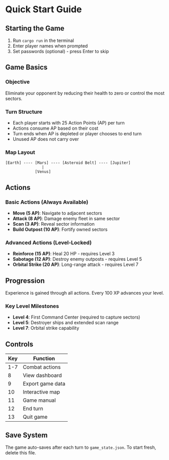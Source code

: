 # Quick Start Guide

## Starting the Game

1. Run `cargo run` in the terminal
2. Enter player names when prompted
3. Set passwords (optional) - press Enter to skip

## Game Basics

### Objective
Eliminate your opponent by reducing their health to zero or control the most sectors.

### Turn Structure
- Each player starts with 25 Action Points (AP) per turn
- Actions consume AP based on their cost
- Turn ends when AP is depleted or player chooses to end turn
- Unused AP does not carry over

### Map Layout
```
[Earth] ---- [Mars] ---- [Asteroid Belt] ---- [Jupiter]
                |
             [Venus]
```

## Actions

### Basic Actions (Always Available)
- **Move (5 AP)**: Navigate to adjacent sectors
- **Attack (8 AP)**: Damage enemy fleet in same sector
- **Scan (3 AP)**: Reveal sector information
- **Build Outpost (10 AP)**: Fortify owned sectors

### Advanced Actions (Level-Locked)
- **Reinforce (15 AP)**: Heal 20 HP - requires Level 3
- **Sabotage (12 AP)**: Destroy enemy outposts - requires Level 5  
- **Orbital Strike (20 AP)**: Long-range attack - requires Level 7

## Progression

Experience is gained through all actions. Every 100 XP advances your level.

### Key Level Milestones
- **Level 4**: First Command Center (required to capture sectors)
- **Level 5**: Destroyer ships and extended scan range
- **Level 7**: Orbital strike capability

## Controls

| Key | Function |
|-----|----------|
| 1-7 | Combat actions |
| 8 | View dashboard |
| 9 | Export game data |
| 10 | Interactive map |
| 11 | Game manual |
| 12 | End turn |
| 13 | Quit game |

## Save System

The game auto-saves after each turn to `game_state.json`. To start fresh, delete this file. 